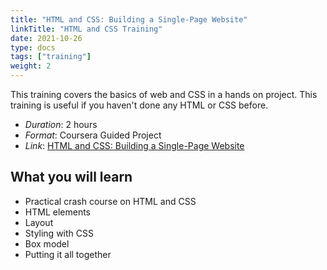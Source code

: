 ```yaml
---
title: "HTML and CSS: Building a Single-Page Website"
linkTitle: "HTML and CSS Training"
date: 2021-10-26
type: docs
tags: ["training"]
weight: 2
---
```


This training covers the basics of web and CSS in a hands on project. This training is useful if you haven't done any HTML or CSS before.

- _Duration_: 2 hours
- _Format_: Coursera Guided Project
- _Link_: [HTML and CSS: Building a Single-Page Website](https://www.coursera.org/learn/html-css-single-page/home/welcome)

## What you will learn

- Practical crash course on HTML and CSS
- HTML elements
- Layout
- Styling with CSS
- Box model
- Putting it all together
